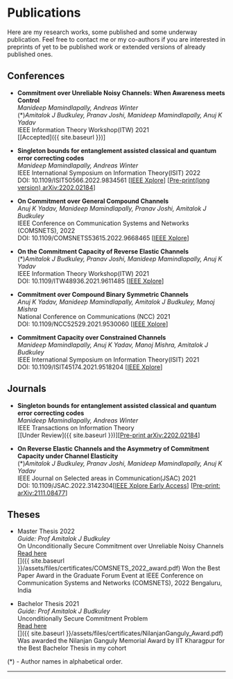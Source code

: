 # Publications
Here are my research works, some published and some underway publication. Feel free to contact me or my co-authors if you are interested in preprints of yet to be published work or extended versions of already published ones.

## Conferences
-	**Commitment over Unreliable Noisy Channels: When Awareness meets Control**\
	_Manideep Mamindlapally, Andreas Winter_ \
    (*)_Amitalok J Budkuley, Pranav Joshi, Manideep Mamindlapally, Anuj K Yadav_ \
    IEEE Information Theory Workshop(ITW) 2021 \
    [[Accepted]({{ site.baseurl }})]

-	**Singleton bounds for entanglement assisted classical and quantum error correcting codes**\
	_Manideep Mamindlapally, Andreas Winter_ \
    IEEE International Symposium on Information Theory(ISIT) 2022 \
    DOI: 10.1109/ISIT50566.2022.9834561 [[IEEE Xplore](https://doi.org/10.1109/ISIT50566.2022.9834561)] [[Pre-print(long version) arXiv:2202.02184](https://arxiv.org/abs/2202.02184)]
-	**On Commitment over General Compound Channels** \
	_Anuj K Yadav, Manideep Mamindlapally, Pranav Joshi, Amitalok J Budkuley_ \
    IEEE Conference on Communication Systems and Networks (COMSNETS), 2022 \
    DOI: 10.1109/COMSNETS53615.2022.9668465 [[IEEE Xplore](https://doi.org/10.1109/COMSNETS53615.2022.9668465)]
-	**On the Commitment Capacity of Reverse Elastic Channels**\
	(*)_Amitalok J Budkuley, Pranav Joshi, Manideep Mamindlapally, Anuj K Yadav_ \
    IEEE Information Theory Workshop(ITW) 2021 \
    DOI: 10.1109/ITW48936.2021.9611485 [[IEEE Xplore](https://doi.org/10.1109/ITW48936.2021.9611485)]
-	**Commitment over Compound Binary Symmetric Channels** \
	_Anuj K Yadav, Manideep Mamindlapally, Amitalok J Budkuley, Manoj Mishra_ \
    National Conference on Communications (NCC) 2021 \
    DOI: 10.1109/NCC52529.2021.9530060 [[IEEE Xplore](https://doi.org/10.1109/NCC52529.2021.9530060)]
-	**Commitment Capacity over Constrained Channels** \
	_Manideep Mamindlapally, Anuj K Yadav, Manoj Mishra, Amitalok J Budkuley_ \
    IEEE International Symposium on Information Theory(ISIT) 2021 \
    DOI: 10.1109/ISIT45174.2021.9518204 [[IEEE Xplore](https://doi.org/10.1109/ISIT45174.2021.9518204)]


## Journals
-   **Singleton bounds for entanglement assisted classical and quantum error correcting codes**\
	_Manideep Mamindlapally, Andreas Winter_ \
    IEEE Transactions on Information Theory \
    [[Under Review]({{ site.baseurl }})][[Pre-print arXiv:2202.02184](https://arxiv.org/abs/2202.02184)]

-	**On Reverse Elastic Channels and the Asymmetry of Commitment Capacity under Channel Elasticity**\
	(*)_Amitalok J Budkuley, Pranav Joshi, Manideep Mamindlapally, Anuj K Yadav_ \
    IEEE Journal on Selected areas in Communication(JSAC) 2021 \
    DOI: 10.1109/JSAC.2022.3142304[[IEEE Xplore Early Access](https://doi.org/10.1109/JSAC.2022.3142304)] [[Pre-print: arXiv:2111.08477](https://arxiv.org/abs/2111.08477)]

<!-- ## Manuscripts
-   **Singleton bounds for entanglement assisted classical and quantum error correcting codes**\
	_Manideep Mamindlapally, Andreas Winter_ \
    [[Pre-print(long version) arXiv:2202.02184](https://arxiv.org/abs/2202.02184)] -->

## Theses
- Master Thesis 2022 \
_Guide: Prof Amitalok J Budkuley_ \
On Unconditionally Secure Commitment over Unreliable Noisy Channels \
[Read here](assets/files/prints/Masters_Thesis.pdf) \
[<i class="fa fa-trophy" aria-hidden="true"></i>]({{ site.baseurl }}/assets/files/certificates/COMSNETS_2022_award.pdf)  Won the Best Paper Award in the Graduate Forum Event at IEEE Conference on Communication Systems and Networks (COMSNETS), 2022 Bengaluru, India

- Bachelor Thesis 2021 \
_Guide: Prof Amitalok J Budkuley_ \
Unconditionally Secure Commitment Problem \
[Read here](assets/files/prints/Bachelor_Thesis_Manideep_17EC34003/main.pdf) \
[<i class="fa fa-trophy" aria-hidden="true"></i>]({{ site.baseurl }}/assets/files/certificates/NilanjanGanguly_Award.pdf) Was awarded the Nilanjan Ganguly Memorial Award by IIT Kharagpur for the Best Bachelor Thesis in my cohort

(*) - Author names in alphabetical order.

---